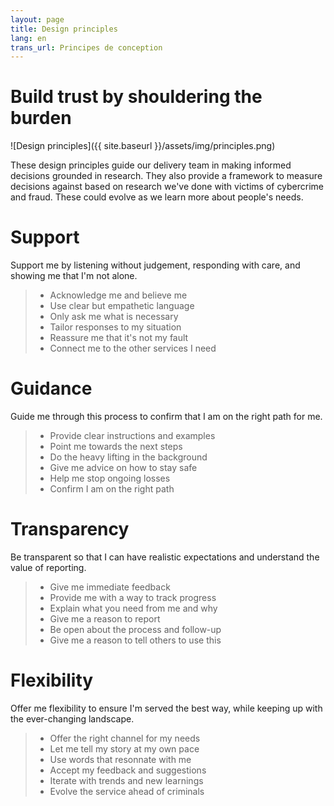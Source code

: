 ```yaml
---
layout: page
title: Design principles
lang: en
trans_url: Principes de conception
---
```


# Build trust by shouldering the burden

![Design principles]({{ site.baseurl }}/assets/img/principles.png)

These design principles guide our delivery team in making informed decisions grounded in research. They also provide a framework to measure decisions against based on research we've done with victims of cybercrime and fraud. These could evolve as we learn more about people's needs.

# Support

Support me by listening without judgement, responding with care, and showing me that I'm not alone.

> - Acknowledge me and believe me
> - Use clear but empathetic language
> - Only ask me what is necessary
> - Tailor responses to my situation
> - Reassure me that it's not my fault
> - Connect me to the other services I need

# Guidance

Guide me through this process to confirm that I am on the right path for me.

> - Provide clear instructions and examples
> - Point me towards the next steps
> - Do the heavy lifting in the background
> - Give me advice on how to stay safe
> - Help me stop ongoing losses
> - Confirm I am on the right path

# Transparency

Be transparent so that I can have realistic expectations and understand the value of reporting.

> - Give me immediate feedback
> - Provide me with a way to track progress
> - Explain what you need from me and why
> - Give me a reason to report
> - Be open about the process and follow-up
> - Give me a reason to tell others to use this

# Flexibility

Offer me flexibility to ensure I'm served the best way, while keeping up with the ever-changing landscape.

> - Offer the right channel for my needs
> - Let me tell my story at my own pace
> - Use words that resonnate with me
> - Accept my feedback and suggestions
> - Iterate with trends and new learnings
> - Evolve the service ahead of criminals
